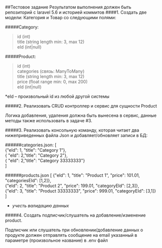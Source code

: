 ##Тестовое задание
Результатом выполнения должен быть репозиторий с laravel 5.6 и историей коммитов
####1. Создать две модели: Категория и Товар со следующими полями:

#####Category:
>id (int)  
title (string length min: 3, max 12)  
eId (int|null)  

#####Product:
>id (int)  
categories (связь: ManyToMany)  
title (string length min: 3, max 12)  
price (float range min: 0, max 200)  
eId (int|null)  

*eId – произвольный id из любой другой системы

#####2. Реализовать CRUD контроллер и сервис для сущности Product

Логика добавления, удаления должна быть вынесена в сервис, данные методы также использовать в задаче #3.

#####3. Реализовать консольную команду, которая читает два нижеприведенных файла Json и добавляет/обновляет записи в БД:

######categories.json:
[  
 {"eId": 1, "title": "Category 1"},  
 { "eId": 2,"title": "Category 2"},  
 { "eId": 2,"title": "Category 33333333"}  
]

######products.json
[
 {"eId": 1, "title": "Product 1", "price": 101.01, "categoriesEId": [1,2]},  
 {"eId": 2, "title": "Product 2", "price": 199.01, "categoryEId": [2,3]},  
 {"eId": 3, "title": "Product 33333333", "price": 999.01, "categoryEId": [3,1]}  
]

* *учесть валидацию данных* 

#####4. Создать подписчик/слушатель на добавление/изменение product.

Подписчик или слушатель при обновлении/добавление данных о продукте должен отправлять сообщение на email указанный в параметре (произвольное название) в .env файл
